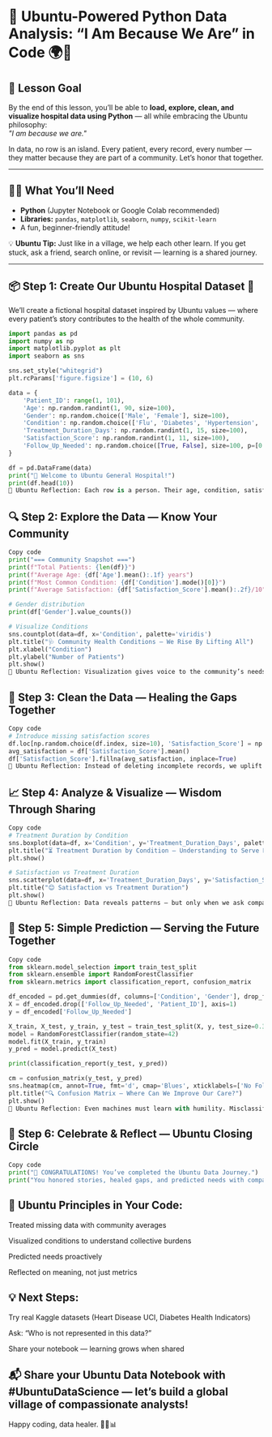 # 🌟 Ubuntu-Powered Python Data Analysis: “I Am Because We Are” in Code 🌍🏥

## 🎯 Lesson Goal
By the end of this lesson, you’ll be able to **load, explore, clean, and visualize hospital data using Python** — all while embracing the Ubuntu philosophy:  
*"I am because we are."*  

In data, no row is an island. Every patient, every record, every number — they matter because they are part of a community. Let’s honor that together.

---

## 🧑‍⚕️ What You’ll Need
- **Python** (Jupyter Notebook or Google Colab recommended)  
- **Libraries:** `pandas`, `matplotlib`, `seaborn`, `numpy`, `scikit-learn`  
- A fun, beginner-friendly attitude!  

💡 **Ubuntu Tip:** Just like in a village, we help each other learn. If you get stuck, ask a friend, search online, or revisit — learning is a shared journey.

---

## 📦 Step 1: Create Our Ubuntu Hospital Dataset 🏥
We’ll create a fictional hospital dataset inspired by Ubuntu values — where every patient’s story contributes to the health of the whole community.

```python
import pandas as pd
import numpy as np
import matplotlib.pyplot as plt
import seaborn as sns

sns.set_style("whitegrid")
plt.rcParams['figure.figsize'] = (10, 6)

data = {
    'Patient_ID': range(1, 101),
    'Age': np.random.randint(1, 90, size=100),
    'Gender': np.random.choice(['Male', 'Female'], size=100),
    'Condition': np.random.choice(['Flu', 'Diabetes', 'Hypertension', 'Asthma', 'Healthy'], size=100, p=[0.3, 0.2, 0.2, 0.2, 0.1]),
    'Treatment_Duration_Days': np.random.randint(1, 15, size=100),
    'Satisfaction_Score': np.random.randint(1, 11, size=100),
    'Follow_Up_Needed': np.random.choice([True, False], size=100, p=[0.4, 0.6])
}

df = pd.DataFrame(data)
print("🏥 Welcome to Ubuntu General Hospital!")
print(df.head(10))
💬 Ubuntu Reflection: Each row is a person. Their age, condition, satisfaction — these aren’t just numbers. They represent lived experiences. Handle them with care.
```
## 🔍 Step 2: Explore the Data — Know Your Community

```python
Copy code
print("=== Community Snapshot ===")
print(f"Total Patients: {len(df)}")
print(f"Average Age: {df['Age'].mean():.1f} years")
print(f"Most Common Condition: {df['Condition'].mode()[0]}")
print(f"Average Satisfaction: {df['Satisfaction_Score'].mean():.2f}/10")

# Gender distribution
print(df['Gender'].value_counts())

# Visualize Conditions
sns.countplot(data=df, x='Condition', palette='viridis')
plt.title("🩺 Community Health Conditions — We Rise By Lifting All")
plt.xlabel("Condition")
plt.ylabel("Number of Patients")
plt.show()
💬 Ubuntu Reflection: Visualization gives voice to the community’s needs. Who needs more care?
```
## 🧹 Step 3: Clean the Data — Healing the Gaps Together

```python
Copy code
# Introduce missing satisfaction scores
df.loc[np.random.choice(df.index, size=10), 'Satisfaction_Score'] = np.nan
avg_satisfaction = df['Satisfaction_Score'].mean()
df['Satisfaction_Score'].fillna(avg_satisfaction, inplace=True)
💬 Ubuntu Reflection: Instead of deleting incomplete records, we uplift them using the wisdom of the whole.
```
## 📈 Step 4: Analyze & Visualize — Wisdom Through Sharing

```python
Copy code
# Treatment Duration by Condition
sns.boxplot(data=df, x='Condition', y='Treatment_Duration_Days', palette='Set2')
plt.title("⏳ Treatment Duration by Condition — Understanding to Serve Better")
plt.show()

# Satisfaction vs Treatment Duration
sns.scatterplot(data=df, x='Treatment_Duration_Days', y='Satisfaction_Score', hue='Condition', palette='deep', s=100)
plt.title("😊 Satisfaction vs Treatment Duration")
plt.show()
💬 Ubuntu Reflection: Data reveals patterns — but only when we ask compassionate questions.
```
## 🤖 Step 5: Simple Prediction — Serving the Future Together

```python
Copy code
from sklearn.model_selection import train_test_split
from sklearn.ensemble import RandomForestClassifier
from sklearn.metrics import classification_report, confusion_matrix

df_encoded = pd.get_dummies(df, columns=['Condition', 'Gender'], drop_first=True)
X = df_encoded.drop(['Follow_Up_Needed', 'Patient_ID'], axis=1)
y = df_encoded['Follow_Up_Needed']

X_train, X_test, y_train, y_test = train_test_split(X, y, test_size=0.3, random_state=42)
model = RandomForestClassifier(random_state=42)
model.fit(X_train, y_train)
y_pred = model.predict(X_test)

print(classification_report(y_test, y_pred))

cm = confusion_matrix(y_test, y_pred)
sns.heatmap(cm, annot=True, fmt='d', cmap='Blues', xticklabels=['No Follow-Up', 'Follow-Up'], yticklabels=['No Follow-Up', 'Follow-Up'])
plt.title("🔍 Confusion Matrix — Where Can We Improve Our Care?")
plt.show()
💬 Ubuntu Reflection: Even machines must learn with humility. Misclassifications teach us to listen better.
```
## 🌈 Step 6: Celebrate & Reflect — Ubuntu Closing Circle

```python
Copy code
print("🎉 CONGRATULATIONS! You’ve completed the Ubuntu Data Journey.")
print("You honored stories, healed gaps, and predicted needs with compassion.")
```
## 🌿 Ubuntu Principles in Your Code:
Treated missing data with community averages

Visualized conditions to understand collective burdens

Predicted needs proactively

Reflected on meaning, not just metrics

## 💡 Next Steps:
Try real Kaggle datasets (Heart Disease UCI, Diabetes Health Indicators)

Ask: “Who is not represented in this data?”

Share your notebook — learning grows when shared

## 📬 Share your Ubuntu Data Notebook with #UbuntuDataScience — let’s build a global village of compassionate analysts!
Happy coding, data healer. 🌿🐍📊
